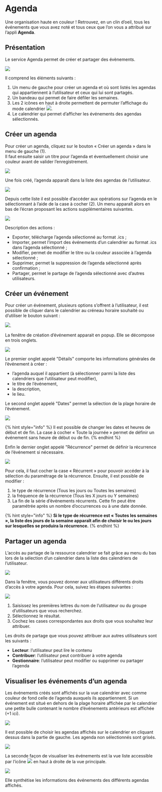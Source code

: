 # Agenda

Une organisation haute en couleur ! Retrouvez, en un clin d’oeil, tous les événements que vous avez noté et tous ceux que l’on vous a attribué sur l’appli **Agenda**.

## Présentation

Le service Agenda permet de créer et partager des évènements.

![](<.gitbook/assets/agenda-page-1-1024x615-1-2 (1) (1).png>)

Il comprend les éléments suivants :

1. Un menu de gauche pour créer un agenda et où sont listés les agendas qui appartiennent à l’utilisateur et ceux qui lui sont partagés.
2. Un bandeau qui permet de faire défiler les semaines.
3. Les 2 icônes en haut à droite permettent de permuter l’affichage du mode calendrier ![](<.gitbook/assets/agenda-icone-liste-2-1-1 (1) (1).png>).
4. Le calendrier qui permet d’afficher les événements des agendas sélectionnés.

## Créer un agenda

Pour créer un agenda, cliquez sur le bouton « Créer un agenda » dans le menu de gauche (1).\
Il faut ensuite saisir un titre pour l’agenda et éventuellement choisir une couleur avant de valider l’enregistrement.

![](<.gitbook/assets/agenda-creation-1024x241-1-2-2 (1) (1).png>)

Une fois créé, l’agenda apparaît dans la liste des agendas de l’utilisateur.

![](<.gitbook/assets/agenda-selection-1-1 (1) (1).png>)

Depuis cette liste il est possible d’accéder aux opérations sur l’agenda en le sélectionnant à l’aide de la case à cocher (2). Un menu apparaît alors en bas de l’écran proposant les actions supplémentaires suivantes.

![](<.gitbook/assets/agenda-menu-bas-1-1 (1) (1).png>)

Description des actions :

* Exporter, télécharge l’agenda sélectionné au format .ics ;
* Importer, permet l’import des événements d’un calendrier au format .ics dans l’agenda sélectionné ;
* Modifier, permet de modifier le titre ou la couleur associée à l’agenda sélectionné ;
* Supprimer, permet la suppression de l’agenda sélectionné après confirmation ;
* Partager, permet le partage de l’agenda sélectionné avec d’autres utilisateurs. &#x20;

## Créer un événement

Pour créer un événement, plusieurs options s’offrent à l’utilisateur, il est possible de cliquer dans le calendrier au créneau horaire souhaité ou d’utiliser le bouton suivant :

![](<.gitbook/assets/agenda-cree-evenement-1-3 (2).png>).

La fenêtre de création d’événement apparait en popup. Elle se décompose en trois onglets.

![](<.gitbook/assets/agenda-creation-evenement-1-3 (1) (1).png>)

Le premier onglet appelé "Détails" comporte les informations générales de l’événement à créer :

* l’agenda auquel il appartient (à sélectionner parmi la liste des calendriers que l’utilisateur peut modifier),
* le titre de l’événement,
* la description,
* le lieu.

Le second onglet appelé "Dates" permet la sélection de la plage horaire de l’événement.

![](<.gitbook/assets/agenda-creation-date-1-2-1 (1) (1).png>)

{% hint style="info" %}
Il est possible de changer les dates et heures de début et de fin. La case à cocher « Toute la journée » permet de définir un événement sans heure de début ou de fin.
{% endhint %}

Enfin le dernier onglet appelé "Récurrence" permet de définir la récurrence de l’événement si nécessaire.

![](<.gitbook/assets/agenda-creation-recurrence-1-2-2 (2).png>)

Pour cela, il faut cocher la case « Récurrent » pour pouvoir accéder à la sélection du paramétrage de la récurrence. Ensuite, il est possible de modifier :

1. le type de récurrence (Tous les jours ou Toutes les semaines)
2. la fréquence de la récurrence (Tous les X jours ou Y semaines)
3. La fin de la série d’événements récurrents. Cette fin peut être paramétrée après un nombre d’occurrences ou à une date donnée.

{% hint style="info" %}
**Si le type de récurrence est « Toutes les semaines », la liste des jours de la semaine apparaît afin de choisir le ou les jours sur lesquelles se produira la récurrence.**
{% endhint %}

## Partager un agenda

L’accès au partage de la ressource calendrier se fait grâce au menu du bas lors de la sélection d’un calendrier dans la liste des calendriers de l’utilisateur.

![](<.gitbook/assets/2018-08-24\_14h42\_20-1-1-1-1 (2).png>)

Dans la fenêtre, vous pouvez donner aux utilisateurs différents droits d’accès à votre agenda. Pour cela, suivez les étapes suivantes :

![](<.gitbook/assets/2018-08-24\_14h45\_50-2-1 (1) (1).png>)

1. Saisissez les premières lettres du nom de l’utilisateur ou du groupe d’utilisateurs que vous recherchez.
2. Sélectionnez le résultat.
3. Cochez les cases correspondantes aux droits que vous souhaitez leur attribuer.

Les droits de partage que vous pouvez attribuer aux autres utilisateurs sont les suivants :

* **Lecteur**: l’utilisateur peut lire le contenu
* **Contribuer**: l’utilisateur peut contribuer à votre agenda
* **Gestionnaire**: l’utilisateur peut modifier ou supprimer ou partager l’agenda

## Visualiser les événements d’un agenda

Les événements créés sont affichés sur la vue calendrier avec comme couleur de fond celle de l’agenda auxquels ils appartiennent. Si un événement est situé en dehors de la plage horaire affichée par le calendrier une petite bulle contenant le nombre d’événements antérieurs est affichée (+1 ici).

![](<.gitbook/assets/2018-08-24\_14h49\_45-2-1-1 (1) (1).png>)

Il est possible de choisir les agendas affichés sur le calendrier en cliquant dessus dans la partie de gauche. Les agenda non sélectionnés sont grisés.

![](<.gitbook/assets/2018-08-24\_14h50\_13-1-1-1 (2).png>)

La seconde façon de visualiser les événements est la vue liste accessible par l’icône ![](<.gitbook/assets/agenda-icone-liste-1-2-4 (1) (1).png>) en haut à droite de la vue principale.

![](<.gitbook/assets/2018-08-24\_14h51\_05-1-1-3 (2).png>)

Elle synthétise les informations des événements des différents agendas affichés.
